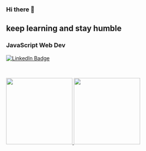 ### Hi there 👋
## keep learning and stay humble

### JavaScript Web Dev

[![LinkedIn Badge](https://img.shields.io/badge/LinkedIn-Profile-informational?style=flat&logo=linkedin&logoColor=white&color=0D76A8)](https://www.linkedin.com/in/iqsyal-maulana-919ab2232)

<br>

<p align="left">
<a href="https://github.com/iqsyal21">
  <img height="180em" src="https://github-readme-stats-eight-theta.vercel.app/api?username=iqsyal21&show_icons=true&theme=algolia&include_all_commits=true&count_private=true"/>
  <img height="180em" src="https://github-readme-stats-eight-theta.vercel.app/api/top-langs/?username=iqsyal21&layout=compact&langs_count=8&theme=algolia"/>
</a>
</p>

<!--
**iqsyal21/iqsyal21** is a ✨ _special_ ✨ repository because its `README.md` (this file) appears on your GitHub profile.

Here are some ideas to get you started:

- 🔭 I’m currently working on ...
- 🌱 I’m currently learning ...
- 👯 I’m looking to collaborate on ...
- 🤔 I’m looking for help with ...
- 💬 Ask me about ...
- 📫 How to reach me: ...
- 😄 Pronouns: ...
- ⚡ Fun fact: ...
-->
